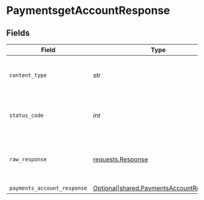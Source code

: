 # PaymentsgetAccountResponse


## Fields

| Field                                                                                      | Type                                                                                       | Required                                                                                   | Description                                                                                |
| ------------------------------------------------------------------------------------------ | ------------------------------------------------------------------------------------------ | ------------------------------------------------------------------------------------------ | ------------------------------------------------------------------------------------------ |
| `content_type`                                                                             | *str*                                                                                      | :heavy_check_mark:                                                                         | HTTP response content type for this operation                                              |
| `status_code`                                                                              | *int*                                                                                      | :heavy_check_mark:                                                                         | HTTP response status code for this operation                                               |
| `raw_response`                                                                             | [requests.Response](https://requests.readthedocs.io/en/latest/api/#requests.Response)      | :heavy_minus_sign:                                                                         | Raw HTTP response; suitable for custom response parsing                                    |
| `payments_account_response`                                                                | [Optional[shared.PaymentsAccountResponse]](../../models/shared/paymentsaccountresponse.md) | :heavy_minus_sign:                                                                         | OK                                                                                         |